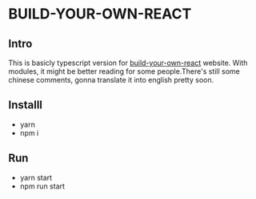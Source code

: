 # __BUILD-YOUR-OWN-REACT__

## Intro
This is basicly typescript version for [build-your-own-react](https://pomb.us/build-your-own-react/) website. With modules, it might be better reading for some people.There's still some chinese comments, gonna translate it into english pretty soon.

## Installl
- yarn 
- npm i

## Run
- yarn start
- npm run start
